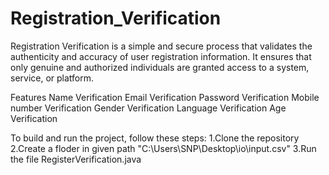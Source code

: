 # Registration_Verification
Registration Verification is a simple and secure process that validates the authenticity and accuracy of user registration information. It ensures that only genuine and authorized individuals are granted access to a system, service, or platform.

Features
Name Verification
Email Verification
Password Verification
Mobile number Verification
Gender Verification
Language Verification
Age Verification

To build and run the project, follow these steps:
1.Clone the repository
2.Create a floder in given path "C:\Users\SNP\Desktop\io\input.csv"
3.Run the file RegisterVerification.java
